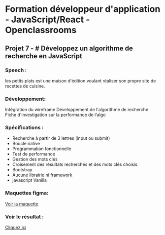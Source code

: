 
<H1> Formation développeur d'application - JavaScript/React - Openclassrooms</h1>

<h2>Projet 7 -  # Développez un algorithme de recherche en JavaScript</h2>

<h3>Speech :</h3>
les petits plats est une maison d'édition voulant réaliser son propre site de recettes de cuisine. 

<h3>Développement:</h3>

Intégration du  wireframe 
Développement de l'algorithme de recherche 
Fiche d'investigation sur la performance de l'algo

<h3>Spécifications :</h3>

- Recherche à partir de 3 lettres (input ou submit)
- Boucle native
- Programmation fonctionnelle
- Test de performance
- Gestion des mots clés 
- Croisement des résultats recherchés et des mots clés choisis
- Bootstrap
- Aucune librairie ni framework
- javascript Vanilla

<h3>Maquettes figma: </h3>
<a href="https://www.figma.com/file/xqeE1ZKlHUWi2Efo8r73NK/UI-Design-Les-Petits-Plats-FR?node-id=0%3A1&t=xJyQuGdS5diWQdlo-0"> Voir la maquette
</a>

<h3>Voir le résultat : </h3>

<a href="https://cecilia-giusti.github.io/P7_LesPetitsPlats/"> Cliquez ici 
</a>





